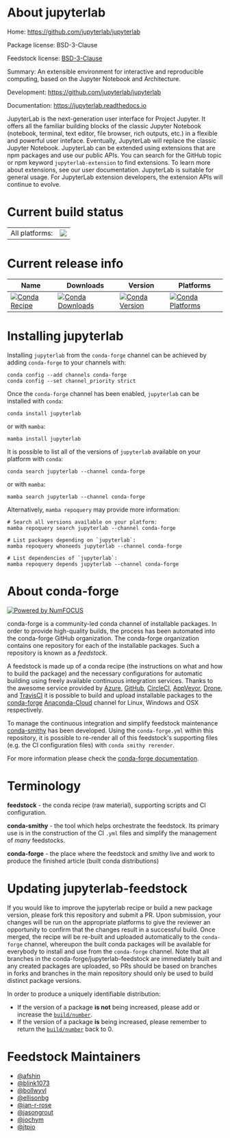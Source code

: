 About jupyterlab
================

Home: https://github.com/jupyterlab/jupyterlab

Package license: BSD-3-Clause

Feedstock license: [BSD-3-Clause](https://github.com/conda-forge/jupyterlab-feedstock/blob/master/LICENSE.txt)

Summary: An extensible environment for interactive and reproducible computing, based on the Jupyter Notebook and Architecture.


Development: https://github.com/jupyterlab/jupyterlab

Documentation: https://jupyterlab.readthedocs.io

JupyterLab is the next-generation user interface for Project Jupyter. It offers all the familiar building blocks of the classic Jupyter Notebook (notebook, terminal, text editor, file browser, rich outputs, etc.) in a flexible and powerful user inteface. Eventually, JupyterLab will replace the classic Jupyter Notebook.
JupyterLab can be extended using extensions that are npm packages and use our public APIs. You can search for the GitHub topic or npm keyword `jupyterlab-extension` to find extensions. To learn more about extensions, see our user documentation.
JupyterLab is suitable for general usage. For JupyterLab extension developers, the extension APIs will continue to evolve.


Current build status
====================


<table><tr><td>All platforms:</td>
    <td>
      <a href="https://dev.azure.com/conda-forge/feedstock-builds/_build/latest?definitionId=498&branchName=master">
        <img src="https://dev.azure.com/conda-forge/feedstock-builds/_apis/build/status/jupyterlab-feedstock?branchName=master">
      </a>
    </td>
  </tr>
</table>

Current release info
====================

| Name | Downloads | Version | Platforms |
| --- | --- | --- | --- |
| [![Conda Recipe](https://img.shields.io/badge/recipe-jupyterlab-green.svg)](https://anaconda.org/conda-forge/jupyterlab) | [![Conda Downloads](https://img.shields.io/conda/dn/conda-forge/jupyterlab.svg)](https://anaconda.org/conda-forge/jupyterlab) | [![Conda Version](https://img.shields.io/conda/vn/conda-forge/jupyterlab.svg)](https://anaconda.org/conda-forge/jupyterlab) | [![Conda Platforms](https://img.shields.io/conda/pn/conda-forge/jupyterlab.svg)](https://anaconda.org/conda-forge/jupyterlab) |

Installing jupyterlab
=====================

Installing `jupyterlab` from the `conda-forge` channel can be achieved by adding `conda-forge` to your channels with:

```
conda config --add channels conda-forge
conda config --set channel_priority strict
```

Once the `conda-forge` channel has been enabled, `jupyterlab` can be installed with `conda`:

```
conda install jupyterlab
```

or with `mamba`:

```
mamba install jupyterlab
```

It is possible to list all of the versions of `jupyterlab` available on your platform with `conda`:

```
conda search jupyterlab --channel conda-forge
```

or with `mamba`:

```
mamba search jupyterlab --channel conda-forge
```

Alternatively, `mamba repoquery` may provide more information:

```
# Search all versions available on your platform:
mamba repoquery search jupyterlab --channel conda-forge

# List packages depending on `jupyterlab`:
mamba repoquery whoneeds jupyterlab --channel conda-forge

# List dependencies of `jupyterlab`:
mamba repoquery depends jupyterlab --channel conda-forge
```


About conda-forge
=================

[![Powered by
NumFOCUS](https://img.shields.io/badge/powered%20by-NumFOCUS-orange.svg?style=flat&colorA=E1523D&colorB=007D8A)](https://numfocus.org)

conda-forge is a community-led conda channel of installable packages.
In order to provide high-quality builds, the process has been automated into the
conda-forge GitHub organization. The conda-forge organization contains one repository
for each of the installable packages. Such a repository is known as a *feedstock*.

A feedstock is made up of a conda recipe (the instructions on what and how to build
the package) and the necessary configurations for automatic building using freely
available continuous integration services. Thanks to the awesome service provided by
[Azure](https://azure.microsoft.com/en-us/services/devops/), [GitHub](https://github.com/),
[CircleCI](https://circleci.com/), [AppVeyor](https://www.appveyor.com/),
[Drone](https://cloud.drone.io/welcome), and [TravisCI](https://travis-ci.com/)
it is possible to build and upload installable packages to the
[conda-forge](https://anaconda.org/conda-forge) [Anaconda-Cloud](https://anaconda.org/)
channel for Linux, Windows and OSX respectively.

To manage the continuous integration and simplify feedstock maintenance
[conda-smithy](https://github.com/conda-forge/conda-smithy) has been developed.
Using the ``conda-forge.yml`` within this repository, it is possible to re-render all of
this feedstock's supporting files (e.g. the CI configuration files) with ``conda smithy rerender``.

For more information please check the [conda-forge documentation](https://conda-forge.org/docs/).

Terminology
===========

**feedstock** - the conda recipe (raw material), supporting scripts and CI configuration.

**conda-smithy** - the tool which helps orchestrate the feedstock.
                   Its primary use is in the construction of the CI ``.yml`` files
                   and simplify the management of *many* feedstocks.

**conda-forge** - the place where the feedstock and smithy live and work to
                  produce the finished article (built conda distributions)


Updating jupyterlab-feedstock
=============================

If you would like to improve the jupyterlab recipe or build a new
package version, please fork this repository and submit a PR. Upon submission,
your changes will be run on the appropriate platforms to give the reviewer an
opportunity to confirm that the changes result in a successful build. Once
merged, the recipe will be re-built and uploaded automatically to the
`conda-forge` channel, whereupon the built conda packages will be available for
everybody to install and use from the `conda-forge` channel.
Note that all branches in the conda-forge/jupyterlab-feedstock are
immediately built and any created packages are uploaded, so PRs should be based
on branches in forks and branches in the main repository should only be used to
build distinct package versions.

In order to produce a uniquely identifiable distribution:
 * If the version of a package **is not** being increased, please add or increase
   the [``build/number``](https://docs.conda.io/projects/conda-build/en/latest/resources/define-metadata.html#build-number-and-string).
 * If the version of a package **is** being increased, please remember to return
   the [``build/number``](https://docs.conda.io/projects/conda-build/en/latest/resources/define-metadata.html#build-number-and-string)
   back to 0.

Feedstock Maintainers
=====================

* [@afshin](https://github.com/afshin/)
* [@blink1073](https://github.com/blink1073/)
* [@bollwyvl](https://github.com/bollwyvl/)
* [@ellisonbg](https://github.com/ellisonbg/)
* [@ian-r-rose](https://github.com/ian-r-rose/)
* [@jasongrout](https://github.com/jasongrout/)
* [@jochym](https://github.com/jochym/)
* [@jtpio](https://github.com/jtpio/)

